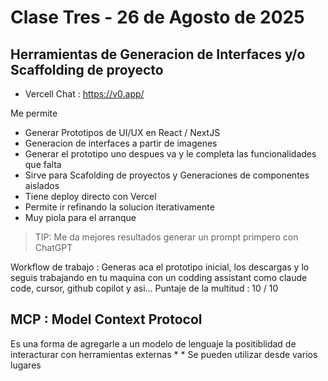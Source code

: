 # Clase Tres - 26 de Agosto de 2025

## Herramientas de Generacion de Interfaces y/o Scaffolding de proyecto

* Vercell Chat  : https://v0.app/
    
Me permite
* Generar Prototipos de UI/UX en React / NextJS
* Generacion de interfaces a partir de imagenes
* Generar el prototipo uno despues va y le completa las funcionalidades que falta
* Sirve para Scafolding de proyectos y Generaciones de componentes aislados
* Tiene deploy directo con Vercel
* Permite ir refinando la solucion iterativamente
* Muy piola para el arranque

> TIP: Me da mejores resultados generar un prompt primpero con ChatGPT

Workflow de trabajo : Generas aca el prototipo inicial, los descargas y lo seguis trabajando en tu maquina con un codding assistant como claude code, cursor, github copilot y asi...
Puntaje de la multitud : 10 / 10

## MCP : Model Context Protocol

Es una forma de agregarle a un modelo de lenguaje la positiblidad de interacturar con herramientas externas
*
*
Se pueden utilizar desde varios lugares
